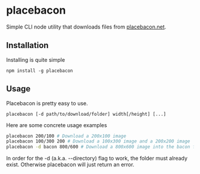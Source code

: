 placebacon
===========

Simple CLI node utility that downloads files from [placebacon.net](http://placebacon.net).

Installation
------------

Installing is quite simple

```
npm install -g placebacon 
```

Usage
-----

Placebacon is pretty easy to use.

```
placebacon [-d path/to/download/folder] width[/height] [...]
```

Here are some concrete usage examples

```bash
placebacon 200/100 # Download a 200x100 image
placebacon 100/300 200 # Download a 100x300 image and a 200x200 image
placebacon -d bacon 800/600 # Download a 800x600 image into the bacon folder
```

In order for the -d (a.k.a. --directory) flag to work, the folder must already exist.
Otherwise placebacon will just return an error.
